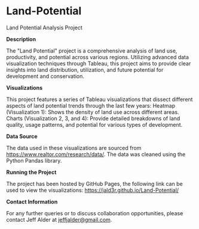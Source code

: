 # Land-Potential
Land Potential Analysis Project

**Description**

The "Land Potential" project is a comprehensive analysis of land use, productivity, and potential across various regions. Utilizing advanced data visualization techniques through Tableau, this project aims to provide clear insights into land distribution, utilization, and future potential for development and conservation.

**Visualizations**

This project features a series of Tableau visualizations that dissect different aspects of land potential trends through the last few years:
Heatmap (Visualization 1): Shows the density of land use across different areas.
Charts (Visualization 2, 3, and 4): Provide detailed breakdowns of land quality, usage patterns, and potential for various types of development.

**Data Source**

The data used in these visualizations are sourced from https://www.realtor.com/research/data/.  The data was cleaned using the Python Pandas library.

**Running the Project**

The project has been hosted by GitHub Pages, the following link can be used to view the visualizations: https://jald3r.github.io/Land-Potential/

**Contact Information**

For any further queries or to discuss collaboration opportunities, please contact Jeff Alder at jeffjalder@gmail.com.
